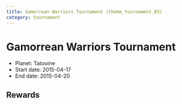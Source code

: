 ```yaml
---
title: Gamorrean Warriors Tournament (theme_tournament_03)
category: tournament
---
```

# Gamorrean Warriors Tournament

  * Planet: Tatooine
  * Start date: 2015-04-17
  * End date: 2015-04-20

## Rewards

